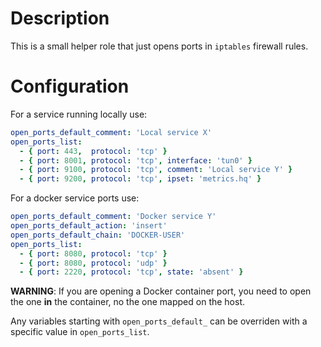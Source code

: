 # Description

This is a small helper role that just opens ports in `iptables` firewall rules.

# Configuration

For a service running locally use:
```yaml
open_ports_default_comment: 'Local service X'
open_ports_list:
  - { port: 443,  protocol: 'tcp' }
  - { port: 8001, protocol: 'tcp', interface: 'tun0' }
  - { port: 9100, protocol: 'tcp', comment: 'Local service Y' }
  - { port: 9200, protocol: 'tcp', ipset: 'metrics.hq' }
```
For a docker service ports use:
```yaml
open_ports_default_comment: 'Docker service Y'
open_ports_default_action: 'insert'
open_ports_default_chain: 'DOCKER-USER'
open_ports_list:
  - { port: 8080, protocol: 'tcp' }
  - { port: 8080, protocol: 'udp' }
  - { port: 2220, protocol: 'tcp', state: 'absent' }
```
__WARNING__: If you are opening a Docker container port, you need to open the one __in__ the container, no the one mapped on the host.

Any variables starting with `open_ports_default_` can be overriden with a specific value in `open_ports_list`.
